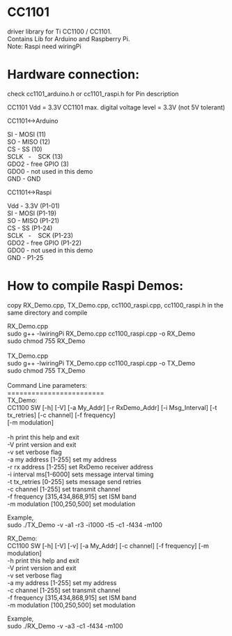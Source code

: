 CC1101
======

driver library for Ti CC1100 / CC1101.<br />
Contains Lib for Arduino and Raspberry Pi.<br />
Note: Raspi need wiringPi<br />



Hardware connection:
====================
check cc1101_arduino.h or cc1101_raspi.h for Pin description

CC1101 Vdd = 3.3V
CC1101 max. digital voltage level = 3.3V (not 5V tolerant)

CC1101<->Arduino

SI     -    MOSI (11)<br />
SO     -    MISO (12)<br />
CS     -    SS   (10)<br />
SCLK   -    SCK  (13)<br />
GDO2   -    free GPIO (3) <br />
GDO0   -    not used in this demo<br />
GND    -    GND<br />


CC1101<->Raspi

Vdd    -    3.3V (P1-01)<br />
SI     -    MOSI (P1-19)<br />
SO     -    MISO (P1-21)<br />
CS     -    SS   (P1-24)<br />
SCLK   -    SCK  (P1-23)<br />
GDO2   -    free GPIO (P1-22) <br />
GDO0   -    not used in this demo<br />
GND    -    P1-25<br />

How to compile Raspi Demos:
===========================
copy RX_Demo.cpp, TX_Demo.cpp, cc1100_raspi.cpp, cc1100_raspi.h in the same directory and compile <br />

RX_Demo.cpp<br />
sudo g++ -lwiringPi RX_Demo.cpp cc1100_raspi.cpp -o RX_Demo<br />
sudo chmod 755 RX_Demo<br />
<br />
TX_Demo.cpp<br />
sudo g++ -lwiringPi TX_Demo.cpp cc1100_raspi.cpp -o TX_Demo<br />
sudo chmod 755 TX_Demo<br />
<br />
Command Line parameters:<br />
========================<br />
TX_Demo:<br />
CC1100 SW [-h] [-V] [-a My_Addr] [-r RxDemo_Addr] [-i Msg_Interval] [-t tx_retries] [-c channel] [-f frequency]<br />
          [-m modulation]<br />
<br />
  -h              			print this help and exit<br />
  -V              			print version and exit<br />
  -v              			set verbose flag<br />
  -a my address [1-255] 		set my address<br />
  -r rx address [1-255] 	  	set RxDemo receiver address<br />
  -i interval ms[1-6000] 	  	sets message interval timing<br />
  -t tx_retries [0-255] 	  	sets message send retries<br />
  -c channel    [1-255] 		set transmit channel<br />
  -f frequency  [315,434,868,915]  	set ISM band<br />
  -m modulation [100,250,500]           set modulation<br />
  
  Example,<br />
  sudo ./TX_Demo -v -a1 -r3 -i1000 -t5 -c1 -f434 -m100<br />
  
  RX_Demo:<br />
  CC1100 SW [-h] [-V] [-v] [-a My_Addr] [-c channel] [-f frequency] [-m modulation]<br />
  -h              			print this help and exit<br />
  -V              			print version and exit<br />
  -v              			set verbose flag<br />
  -a my address [1-255] 		set my address<br />
  -c channel    [1-255] 		set transmit channel<br />
  -f frequency  [315,434,868,915]  	set ISM band<br />
  -m modulation [100,250,500]           set modulation<br />
  
  Example,<br />
  sudo ./RX_Demo -v -a3 -c1 -f434 -m100<br />
  
